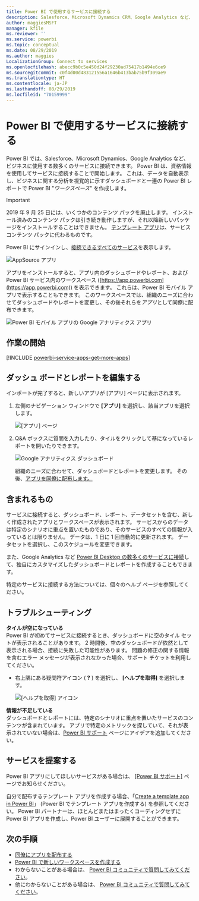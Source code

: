 ```yaml
---
title: Power BI で使用するサービスに接続する
description: Salesforce、Microsoft Dynamics CRM、Google Analytics など、ビジネスに使用する数多くのサービスに接続します。
author: maggiesMSFT
manager: kfile
ms.reviewer: ''
ms.service: powerbi
ms.topic: conceptual
ms.date: 08/29/2019
ms.author: maggies
LocalizationGroup: Connect to services
ms.openlocfilehash: abecc9b0c5e450d24f29230ad75417b1494e6ce9
ms.sourcegitcommit: c0f4d00d483121556a1646b413bab75b9f309ae9
ms.translationtype: HT
ms.contentlocale: ja-JP
ms.lasthandoff: 08/29/2019
ms.locfileid: "70159999"
---
```

# <a name="connect-to-the-services-you-use-with-power-bi"></a>Power BI で使用するサービスに接続する
Power BI では、Salesforce、Microsoft Dynamics、Google Analytics など、ビジネスに使用する数多くのサービスに接続できます。 Power BI は、資格情報を使用してサービスに接続することで開始します。 これは、データを自動表示し、ビジネスに関する分析を視覚的に示すダッシュボードと一連の Power BI レポートで Power BI "*ワークスペース*" を作成します。

>[!IMPORTANT]
>2019 年 9 月 25 日には、いくつかのコンテンツ パックを廃止します。 インストール済みのコンテンツ パックは引き続き動作しますが、それ以降新しいパッケージをインストールすることはできません。 [テンプレート アプリ](https://docs.microsoft.com/power-bi/service-template-apps-overview)は、サービス コンテンツ パックに代わるものです。

Power BI にサインインし、[接続できるすべてのサービス](https://app.powerbi.com/getdata/services)を表示します。 

![AppSource アプリ](media/service-connect-to-services/overview.png)

アプリをインストールすると、アプリ内のダッシュボードやレポート、および Power BI サービス内のワークスペース ([https://app.powerbi.com](https://app.powerbi.com)) を表示できます。 これらは、Power BI モバイル アプリで表示することもできます。 このワークスペースでは、組織のニーズに合わせてダッシュボードやレポートを変更し、その後それらを*アプリ*として同僚に配布できます。 

![Power BI モバイル アプリの Google アナリティクス アプリ](media/service-connect-to-services/power-bi-service-mobile-app-240.png)

## <a name="get-started"></a>作業の開始
[!INCLUDE [powerbi-service-apps-get-more-apps](./includes/powerbi-service-apps-get-more-apps.md)]

## <a name="edit-the-dashboard-and-reports"></a>ダッシュ ボードとレポートを編集する
インポートが完了すると、新しいアプリが [アプリ] ページに表示されます。

1. 左側のナビゲーション ウィンドウで **[アプリ]** を選択し、該当アプリを選択します。
   
     ![[アプリ] ページ](media/service-connect-to-services/power-bi-service-apps-open-app.png)
2. Q&A ボックスに質問を入力したり、タイルをクリックして基になっているレポートを開いたりできます。 
   
    ![Google アナリティクス ダッシュボード](media/service-connect-to-services/googleanalytics2.png)
   
    組織のニーズに合わせて、ダッシュボードとレポートを変更します。 その後、[アプリを同僚に配布します。](service-create-distribute-apps.md)

## <a name="whats-included"></a>含まれるもの
サービスに接続すると、ダッシュボード、レポート、データセットを含む、新しく作成されたアプリとワークスペースが表示されます。 サービスからのデータは特定のシナリオに重点を置いたものであり、そのサービスのすべての情報が入っているとは限りません。 データは、1 日に 1 回自動的に更新されます。 データセットを選択し、このスケジュールを変更できます。

また、Google Analytics など [Power BI Desktop の数多くのサービスに接続](desktop-data-sources.md)して、独自にカスタマイズしたダッシュボードとレポートを作成することもできます。  

特定のサービスに接続する方法については、個々のヘルプ ページを参照してください。

## <a name="troubleshooting"></a>トラブルシューティング
**タイルが空になっている**  
Power BI が初めてサービスに接続するとき、ダッシュボードに空のタイル セットが表示されることがあります。 2 時間後、空のダッシュボードが依然として表示される場合、接続に失敗した可能性があります。 問題の修正の関する情報を含むエラー メッセージが表示されなかった場合、サポート チケットを利用してください。

* 右上隅にある疑問符アイコン ( **?** ) を選択し、 **[ヘルプを取得]** を選択します。
  
    ![[ヘルプを取得] アイコン](media/service-connect-to-services/power-bi-service-get-help.png)

**情報が不足している**  
ダッシュボードとレポートには、特定のシナリオに重点を置いたサービスのコンテンツが含まれています。 アプリで特定のメトリックを探していて、それが表示されていない場合は、[Power BI サポート](https://support.powerbi.com/forums/265200-power-bi) ページにアイデアを追加してください。

## <a name="suggesting-services"></a>サービスを提案する
Power BI アプリにしてほしいサービスがある場合は、 [[Power BI サポート]](https://support.powerbi.com/forums/265200-power-bi) ページでお知らせください。

自分で配布するテンプレート アプリを作成する場合、「[Create a template app in Power BI](service-template-apps-create.md)」 (Power BI でテンプレート アプリを作成する) を参照してください。 Power BI パートナーは、ほとんどまたはまったくコーディングせずに Power BI アプリを作成し、Power BI ユーザーに展開することができます。 

## <a name="next-steps"></a>次の手順
* [同僚にアプリを配布する](service-create-distribute-apps.md)
* [Power BI で新しいワークスペースを作成する](service-create-the-new-workspaces.md)
* わからないことがある場合は、 [Power BI コミュニティで質問してみてください](http://community.powerbi.com/)。
* 他にわからないことがある場合は、 [Power BI コミュニティで質問してみてください](http://community.powerbi.com/)。

